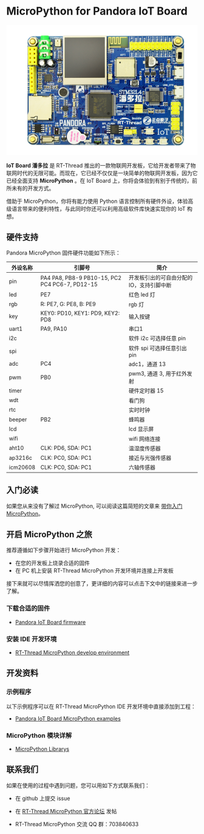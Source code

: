 # MicroPython for Pandora IoT Board

![IoT_Board](docs/figures/IoT_Board.png)

**IoT Board 潘多拉** 是 RT-Thread 推出的一款物联网开发板，它给开发者带来了物联网时代的无限可能。而现在，它已经不仅仅是一块简单的物联网开发板，因为它已经全面支持 **MicroPython** 。在 IoT Board 上，你将会体验到有别于传统的，前所未有的开发方式。

借助于 MicroPython，你将有能力使用 Python 语言控制所有硬件外设，体验高级语言带来的便利特性，与此同时你还可以利用高级软件库快速实现你的 IoT 构想。

## 硬件支持

Pandora MicroPython 固件硬件功能如下所示：

| 外设名称 | 引脚号                                         | 简介                                      |
| -------- | ---------------------------------------------- | ----------------------------------------- |
| pin      | PA4 PA8, PB8-9 PB10-15, PC2 PC4 PC6-7, PD12-15 | 开发板引出的可自由分配的 IO，支持引脚中断 |
| led      | PE7                                            | 红色 led 灯                               |
| rgb      | R: PE7, G: PE8, B: PE9                         | rgb 灯                                    |
| key      | KEY0: PD10, KEY1: PD9, KEY2: PD8               | 输入按键                                  |
| uart1    | PA9, PA10                                      | 串口1                                     |
| i2c      |                                                | 软件 i2c 可选择任意 pin                   |
| spi      |                                                | 软件 spi 可选择任意引出 pin               |
| adc      | PC4                                            | adc1，通道 13                             |
| pwm      | PB0                                            | pwm3,  通道 3,  用于红外发射              |
| timer    |                                                | 硬件定时器 15                             |
| wdt      |                                                | 看门狗                                    |
| rtc      |                                                | 实时时钟                                  |
| beeper   | PB2                                            | 蜂鸣器                                    |
| lcd      |                                                | lcd 显示屏                                |
| wifi     |                                                | wifi 网络连接                             |
| aht10    | CLK: PD6, SDA: PC1                             | 温湿度传感器                              |
| ap3216c  | CLK: PC0, SDA: PC1                             | 接近与光强传感器                          |
| icm20608 | CLK: PC0, SDA: PC1                             | 六轴传感器                                |

## 入门必读

如果您从来没有了解过 MicroPython, 可以阅读这篇简短的文章来 [带你入门 MicroPython](docs/introduction.md)。

## 开启 MicroPython 之旅

推荐遵循如下步骤开始进行 MicroPython 开发：

- 在您的开发板上烧录合适的固件
- 在 PC 机上安装 RT-Thread MicroPython 开发环境并连接上开发板

接下来就可以尽情挥洒您的创意了，更详细的内容可以点击下文中的链接来进一步了解。

### 下载合适的固件

- [Pandora IoT Board firmware](https://www.rt-thread.org/qa/forum.php?mod=viewthread&tid=12305&extra=page%3D1%26filter%3Dtypeid%26typeid%3D20)

### 安装 IDE 开发环境

- [RT-Thread MicroPython develop environment](https://marketplace.visualstudio.com/items?itemName=RT-Thread.rt-thread-micropython)

## 开发资料

### 示例程序

以下示例程序可以在 RT-Thread MicroPython IDE 开发环境中直接添加到工程：

- [Pandora IoT Board  MicroPython examples](https://github.com/RT-Thread/mpy-snippets/tree/master/examples/03.board/1.stm32l4_pandora)

### MicroPython 模块详解

- [MicroPython Librarys](docs/micropython-librarys.md)

## 联系我们

如果在使用的过程中遇到问题，您可以用如下方式联系我们：

- 在 github 上提交 issue
- 在 [RT-Thread MicroPython 官方论坛](https://www.rt-thread.org/qa/forum.php?mod=forumdisplay&fid=2&filter=typeid&typeid=20) 发帖

- RT-Thread MicroPython 交流 QQ 群：703840633